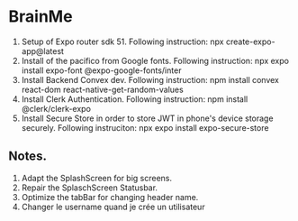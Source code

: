 # BrainMe

1. Setup of Expo router sdk 51. Following instruction: npx create-expo-app@latest
2. Install of the pacifico from Google fonts. Following instruction: npx expo install expo-font @expo-google-fonts/inter
3. Install Backend Convex dev. Following instruction: npm install convex react-dom react-native-get-random-values
4. Install Clerk Authentication. Following instruction: npm install @clerk/clerk-expo
5. Install Secure Store in order to store JWT in phone's device storage securely. Following instruciton: npx expo install expo-secure-store

## Notes.

1. Adapt the SplashScreen for big screens.
2. Repair the SplaschScreen Statusbar.
3. Optimize the tabBar for changing header name.
4. Changer le username quand je crée un utilisateur
